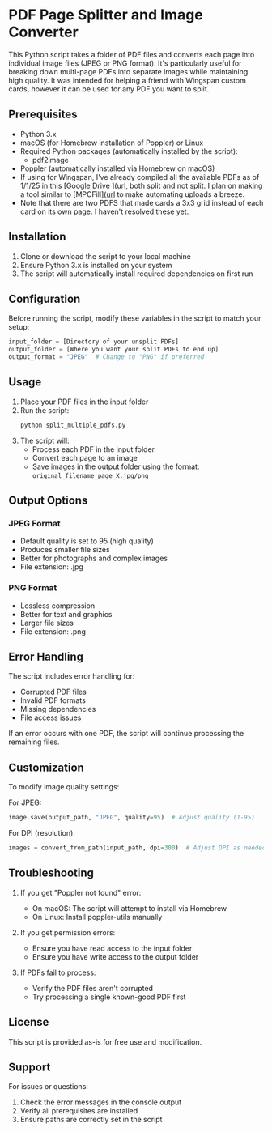 # PDF Page Splitter and Image Converter

This Python script takes a folder of PDF files and converts each page into individual image files (JPEG or PNG format). It's particularly useful for breaking down multi-page PDFs into separate images while maintaining high quality. It was intended for helping a friend with Wingspan custom cards, however it can be used for any PDF you want to split.

## Prerequisites

- Python 3.x
- macOS (for Homebrew installation of Poppler) or Linux
- Required Python packages (automatically installed by the script):
  - pdf2image
- Poppler (automatically installed via Homebrew on macOS)
- If using for Wingspan, I've already compiled all the available PDFs as of 1/1/25 in this [Google Drive ]([url](https://drive.google.com/drive/folders/1UTNUvOgeOwFbyanAUCNlvl_Eo0wcSMbF?usp=sharing), both split and not split. I plan on making a tool similar to [MPCFill]([url](https://mpcfill.com/) to make automating uploads a breeze.
-   Note that there are two PDFS that made cards a 3x3 grid instead of each card on its own page. I haven't resolved these yet.

## Installation

1. Clone or download the script to your local machine
2. Ensure Python 3.x is installed on your system
3. The script will automatically install required dependencies on first run

## Configuration

Before running the script, modify these variables in the script to match your setup:

```python
input_folder = [Directory of your unsplit PDFs]
output_folder = [Where you want your split PDFs to end up]
output_format = "JPEG"  # Change to "PNG" if preferred
```

## Usage

1. Place your PDF files in the input folder
2. Run the script:
   ```bash
   python split_multiple_pdfs.py
   ```
3. The script will:
   - Process each PDF in the input folder
   - Convert each page to an image
   - Save images in the output folder using the format: `original_filename_page_X.jpg/png`

## Output Options

### JPEG Format
- Default quality is set to 95 (high quality)
- Produces smaller file sizes
- Better for photographs and complex images
- File extension: .jpg

### PNG Format
- Lossless compression
- Better for text and graphics
- Larger file sizes
- File extension: .png

## Error Handling

The script includes error handling for:
- Corrupted PDF files
- Invalid PDF formats
- Missing dependencies
- File access issues

If an error occurs with one PDF, the script will continue processing the remaining files.

## Customization

To modify image quality settings:

For JPEG:
```python
image.save(output_path, "JPEG", quality=95)  # Adjust quality (1-95)
```

For DPI (resolution):
```python
images = convert_from_path(input_path, dpi=300)  # Adjust DPI as needed
```

## Troubleshooting

1. If you get "Poppler not found" error:
   - On macOS: The script will attempt to install via Homebrew
   - On Linux: Install poppler-utils manually

2. If you get permission errors:
   - Ensure you have read access to the input folder
   - Ensure you have write access to the output folder

3. If PDFs fail to process:
   - Verify the PDF files aren't corrupted
   - Try processing a single known-good PDF first

## License

This script is provided as-is for free use and modification.

## Support

For issues or questions:
1. Check the error messages in the console output
2. Verify all prerequisites are installed
3. Ensure paths are correctly set in the script
